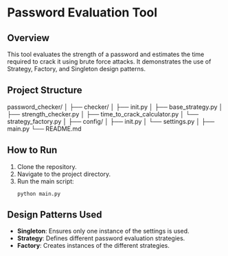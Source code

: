 # Password Evaluation Tool

## Overview
This tool evaluates the strength of a password and estimates the time required to crack it using brute force attacks. It demonstrates the use of Strategy, Factory, and Singleton design patterns.

## Project Structure
password_checker/
│
├── checker/
│ ├── init.py
│ ├── base_strategy.py
│ ├── strength_checker.py
│ ├── time_to_crack_calculator.py
│ └── strategy_factory.py
│
├── config/
│ ├── init.py
│ └── settings.py
│
├── main.py
└── README.md

## How to Run
1. Clone the repository.
2. Navigate to the project directory.
3. Run the main script:
    ```
    python main.py
    ```

## Design Patterns Used
- **Singleton**: Ensures only one instance of the settings is used.
- **Strategy**: Defines different password evaluation strategies.
- **Factory**: Creates instances of the different strategies.
